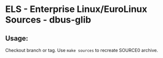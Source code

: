 # ELS - Enterprise Linux/EuroLinux Sources - dbus-glib
 
## Usage:
  Checkout branch or tag. Use `make sources` to recreate  SOURCE0 archive.
